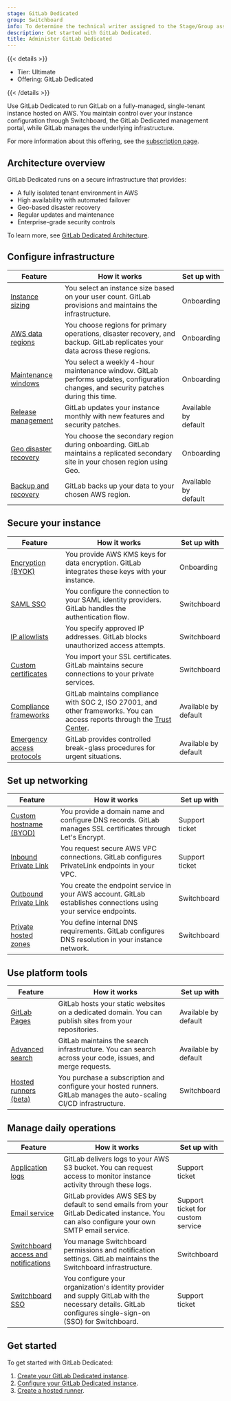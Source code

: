 ```yaml
---
stage: GitLab Dedicated
group: Switchboard
info: To determine the technical writer assigned to the Stage/Group associated with this page, see https://handbook.gitlab.com/handbook/product/ux/technical-writing/#assignments
description: Get started with GitLab Dedicated.
title: Administer GitLab Dedicated
---
```


{{< details >}}

- Tier: Ultimate
- Offering: GitLab Dedicated

{{< /details >}}

Use GitLab Dedicated to run GitLab on a fully-managed, single-tenant instance hosted on AWS. You maintain control over your instance configuration through Switchboard, the GitLab Dedicated management portal, while GitLab manages the underlying infrastructure.

For more information about this offering, see the [subscription page](../../subscriptions/gitlab_dedicated/_index.md).

## Architecture overview

GitLab Dedicated runs on a secure infrastructure that provides:

- A fully isolated tenant environment in AWS
- High availability with automated failover
- Geo-based disaster recovery
- Regular updates and maintenance
- Enterprise-grade security controls

To learn more, see [GitLab Dedicated Architecture](architecture.md).

## Configure infrastructure

| Feature | How it works | Set up with |
|------------|-------------|---------------------|
| [Instance sizing](../../subscriptions/gitlab_dedicated/data_residency_and_high_availability.md#availability-and-scalability) | You select an instance size based on your user count. GitLab provisions and maintains the infrastructure. | Onboarding |
| [AWS data regions](../../subscriptions/gitlab_dedicated/data_residency_and_high_availability.md#available-aws-regions) | You choose regions for primary operations, disaster recovery, and backup. GitLab replicates your data across these regions. | Onboarding |
| [Maintenance windows](maintenance.md#maintenance-windows) | You select a weekly 4-hour maintenance window. GitLab performs updates, configuration changes, and security patches during this time. | Onboarding |
| [Release management](maintenance.md#release-rollout-schedule) | GitLab updates your instance monthly with new features and security patches. | Available by <br>default |
| [Geo disaster recovery](create_instance.md#step-2-create-your-gitlab-dedicated-instance) | You choose the secondary region during onboarding. GitLab maintains a replicated secondary site in your chosen region using Geo. | Onboarding |
| [Backup and recovery](../../subscriptions/gitlab_dedicated/data_residency_and_high_availability.md#disaster-recovery) | GitLab backs up your data to your chosen AWS region. | Available by <br>default |

## Secure your instance

| Feature | How it works | Set up with |
|------------|-------------|-----------------|
| [Encryption (BYOK)](create_instance.md#encrypted-data-at-rest-byok) | You provide AWS KMS keys for data encryption. GitLab integrates these keys with your instance. | Onboarding |
| [SAML SSO](configure_instance/saml.md) | You configure the connection to your SAML identity providers. GitLab handles the authentication flow. | Switchboard |
| [IP allowlists](configure_instance/network_security.md#ip-allowlist) | You specify approved IP addresses. GitLab blocks unauthorized access attempts. | Switchboard |
| [Custom certificates](configure_instance/network_security.md#custom-certificates) | You import your SSL certificates. GitLab maintains secure connections to your private services. | Switchboard |
| [Compliance frameworks](../../subscriptions/gitlab_dedicated/_index.md#monitoring) | GitLab maintains compliance with SOC 2, ISO 27001, and other frameworks. You can access reports through the [Trust Center](https://trust.gitlab.com/?product=gitlab-dedicated). | Available by <br>default |
| [Emergency access protocols](../../subscriptions/gitlab_dedicated/_index.md#access-controls) | GitLab provides controlled break-glass procedures for urgent situations. | Available by <br>default |

## Set up networking

| Feature | How it works | Set up with |
|------------|-------------|-----------------|
| [Custom hostname (BYOD)](configure_instance/network_security.md#bring-your-own-domain-byod) | You provide a domain name and configure DNS records. GitLab manages SSL certificates through Let's Encrypt. | Support ticket |
| [Inbound Private Link](configure_instance/network_security.md#inbound-private-link) | You request secure AWS VPC connections. GitLab configures PrivateLink endpoints in your VPC. | Support ticket |
| [Outbound Private Link](configure_instance/network_security.md#outbound-private-link) | You create the endpoint service in your AWS account. GitLab establishes connections using your service endpoints. | Switchboard |
| [Private hosted zones](configure_instance/network_security.md#private-hosted-zones) | You define internal DNS requirements. GitLab configures DNS resolution in your instance network. | Switchboard |

## Use platform tools

| Feature | How it works | Set up with |
|------------|-------------|-----------------|
| [GitLab Pages](../../subscriptions/gitlab_dedicated/_index.md#gitlab-pages) | GitLab hosts your static websites on a dedicated domain. You can publish sites from your repositories. | Available by <br>default |
| [Advanced search](../../integration/advanced_search/elasticsearch.md) | GitLab maintains the search infrastructure. You can search across your code, issues, and merge requests. | Available by <br>default |
| [Hosted runners (beta)](hosted_runners.md) | You purchase a subscription and configure your hosted runners. GitLab manages the auto-scaling CI/CD infrastructure. | Switchboard |

## Manage daily operations

| Feature | How it works | Set up with |
|------------|-------------|-----------------|
| [Application logs](monitor.md) | GitLab delivers logs to your AWS S3 bucket. You can request access to monitor instance activity through these logs. | Support ticket |
| [Email service](configure_instance/users_notifications.md#smtp-email-service) | GitLab provides AWS SES by default to send emails from your GitLab Dedicated instance. You can also configure your own SMTP email service. | Support ticket for <br/>custom service  |
| [Switchboard access and <br>notifications](configure_instance/users_notifications.md) | You manage Switchboard permissions and notification settings. GitLab maintains the Switchboard infrastructure. | Switchboard |
| [Switchboard SSO](configure_instance/users_notifications.md#configure-single-sign-on-for-switchboard) | You configure your organization's identity provider and supply GitLab with the necessary details. GitLab configures single-sign-on (SSO) for Switchboard. | Support ticket |

## Get started

To get started with GitLab Dedicated:

1. [Create your GitLab Dedicated instance](create_instance.md).
1. [Configure your GitLab Dedicated instance](configure_instance/_index.md).
1. [Create a hosted runner](hosted_runners.md).
